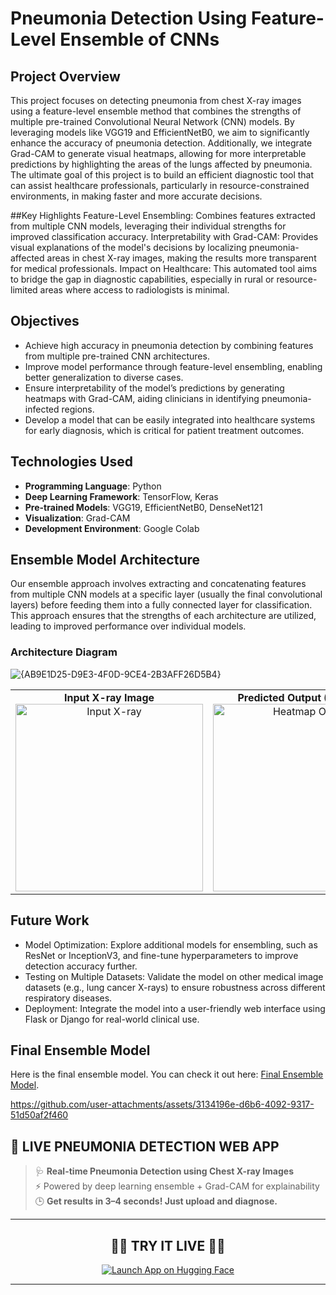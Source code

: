 # Pneumonia Detection Using Feature-Level Ensemble of CNNs

## Project Overview
This project focuses on detecting pneumonia from chest X-ray images using a feature-level ensemble method that combines the strengths of multiple pre-trained Convolutional Neural Network (CNN) models. By leveraging models like VGG19 and EfficientNetB0, we aim to significantly enhance the accuracy of pneumonia detection. Additionally, we integrate Grad-CAM to generate visual heatmaps, allowing for more interpretable predictions by highlighting the areas of the lungs affected by pneumonia. The ultimate goal of this project is to build an efficient diagnostic tool that can assist healthcare professionals, particularly in resource-constrained environments, in making faster and more accurate decisions.

##Key Highlights
Feature-Level Ensembling: Combines features extracted from multiple CNN models, leveraging their individual strengths for improved classification accuracy.
Interpretability with Grad-CAM: Provides visual explanations of the model's decisions by localizing pneumonia-affected areas in chest X-ray images, making the results more transparent for medical professionals.
Impact on Healthcare: This automated tool aims to bridge the gap in diagnostic capabilities, especially in rural or resource-limited areas where access to radiologists is minimal.

## Objectives
- Achieve high accuracy in pneumonia detection by combining features from multiple pre-trained CNN architectures.
- Improve model performance through feature-level ensembling, enabling better generalization to diverse cases.
- Ensure interpretability of the model’s predictions by generating heatmaps with Grad-CAM, aiding clinicians in identifying pneumonia-infected regions.
- Develop a model that can be easily integrated into healthcare systems for early diagnosis, which is critical for patient treatment outcomes.

## Technologies Used
- **Programming Language**: Python
- **Deep Learning Framework**: TensorFlow, Keras
- **Pre-trained Models**: VGG19, EfficientNetB0, DenseNet121
- **Visualization**: Grad-CAM
- **Development Environment**: Google Colab

## Ensemble Model Architecture
Our ensemble approach involves extracting and concatenating features from multiple CNN models at a specific layer (usually the final convolutional layers) before feeding them into a fully connected layer for classification. This approach ensures that the strengths of each architecture are utilized, leading to improved performance over individual models.
### Architecture Diagram
![{AB9E1D25-D9E3-4F0D-9CE4-2B3AFF26D5B4}](https://github.com/user-attachments/assets/b34b429d-6502-443c-982b-17ea4aef919b)
<table>
  <tr>
    <td align="center">
      <strong>Input X-ray Image</strong><br>
      <img src="https://github.com/user-attachments/assets/4c3ea2f3-3087-4007-9bf4-43759b82356e" alt="Input X-ray" width="300"/>
    </td>
    <td align="center">
      <strong>Predicted Output (Heatmap)</strong><br>
      <img src="https://github.com/user-attachments/assets/0e922614-6181-4099-8600-11c12a03f39b" alt="Heatmap Output" width="300"/>
    </td>
  </tr>
</table>

## Future Work
- Model Optimization: Explore additional models for ensembling, such as ResNet or InceptionV3, and fine-tune hyperparameters to improve detection accuracy further.
- Testing on Multiple Datasets: Validate the model on other medical image datasets (e.g., lung cancer X-rays) to ensure robustness across different respiratory diseases.
- Deployment: Integrate the model into a user-friendly web interface using Flask or Django for real-world clinical use.


## Final Ensemble Model

Here is the final ensemble model. You can check it out here: [Final Ensemble Model](https://drive.google.com/file/d/1otsIiZJ0dxHbyxcCZMYL772bRyQGVdck/view?usp=drive_link).

https://github.com/user-attachments/assets/3134196e-d6b6-4092-9317-51d50af2f460

## 🚀 LIVE PNEUMONIA DETECTION WEB APP

> 🩺 **Real-time Pneumonia Detection using Chest X-ray Images**  
> ⚡ Powered by deep learning ensemble + Grad-CAM for explainability  
> 🕒 **Get results in 3–4 seconds! Just upload and diagnose.**

---

<h2 align="center">🧪🔬 <strong>TRY IT LIVE</strong> 🔬🧪</h2>

<p align="center">
  <a href="https://huggingface.co/spaces/hp733/pneumonia-xray-detector" target="_blank">
    <img src="https://img.shields.io/badge/CLICK%20TO%20LAUNCH-LIVE%20APP-ff3366?style=for-the-badge&logo=huggingface&logoColor=white" alt="Launch App on Hugging Face"/>
  </a>
</p>

---





